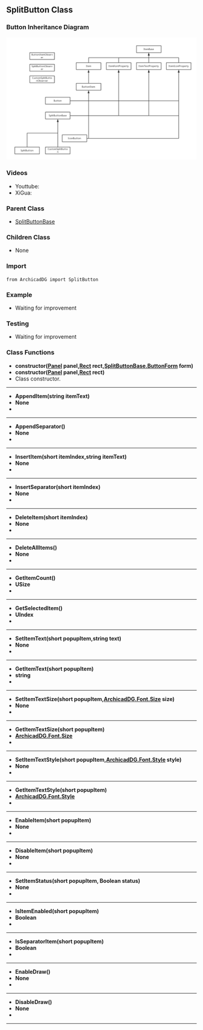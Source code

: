 ## SplitButton Class

### Button Inheritance Diagram

<img src="../../Imgs/button_inheritance_diagram.png" />

### Videos
* Youttube: 
* XiGua: 

### Parent Class
* [SplitButtonBase](ArchicadDG_SplitButtonBase.md)

### Children Class
* None

### Import
```
from ArchicadDG import SplitButton
``` 

### Example
* Waiting for improvement

### Testing
* Waiting for improvement

### Class Functions

* **constructor([Panel](../ArchicadDG_Panel.md) panel,[Rect](../ArchicadDG_Rect.md) rect,[SplitButtonBase.ButtonForm](ArchicadDG_SplitButtonBase_ButtonForm.md) form)**
* **constructor([Panel](../ArchicadDG_Panel.md) panel,[Rect](../ArchicadDG_Rect.md) rect)**
* Class constructor.
-----

* **AppendItem(string itemText)**
* **None**
* 
-----

* **AppendSeparator()**
* **None**
* 
-----

* **InsertItem(short itemIndex,string itemText)**
* **None**
* 
-----

* **InsertSeparator(short itemIndex)**
* **None**
* 
-----

* **DeleteItem(short itemIndex)**
* **None**
* 
-----

* **DeleteAllItems()**
* **None**
* 
-----

* **GetItemCount()**
* **USize**
* 
-----

* **GetSelectedItem()**
* **UIndex**
* 
-----

* **SetItemText(short popupItem,string text)**
* **None**
* 
-----

* **GetItemText(short popupItem)**
* **string**
* 
-----

* **SetItemTextSize(short popupItem,[ArchicadDG.Font.Size](../ArchicadDG_Font_Size.md) size)**
* **None**
* 
-----

* **GetItemTextSize(short popupItem)**
* **[ArchicadDG.Font.Size](../ArchicadDG_Font_Size.md)**
* 
-----

* **SetItemTextStyle(short popupItem,[ArchicadDG.Font.Style](../ArchicadDG_Font_Style.md) style)**
* **None**
* 
-----

* **GetItemTextStyle(short popupItem)**
* **[ArchicadDG.Font.Style](../ArchicadDG_Font_Style.md)**
* 
-----

* **EnableItem(short popupItem)**
* **None**
* 
-----

* **DisableItem(short popupItem)**
* **None**
* 
-----

* **SetItemStatus(short popupItem, Boolean status)**
* **None**
* 
-----

* **IsItemEnabled(short popupItem)**
* **Boolean**
* 
-----

* **IsSeparatorItem(short popupItem)**
* **Boolean**
* 
-----

* **EnableDraw()**
* **None**
* 
-----

* **DisableDraw()**
* **None**
* 
-----